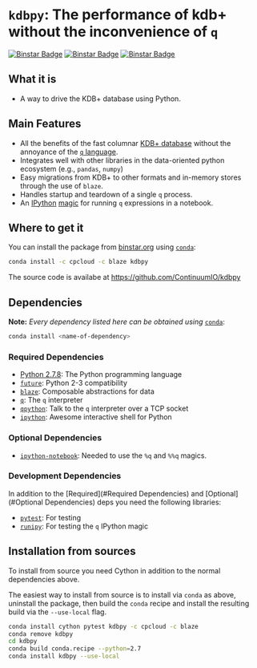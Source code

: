 # `kdbpy`: The performance of kdb+ without the inconvenience of `q`

[![Binstar Badge](https://binstar.org/cpcloud/kdbpy/badges/build.svg)](https://binstar.org/cpcloud/kdbpy/builds)
[![Binstar Badge](https://binstar.org/cpcloud/kdbpy/badges/version.svg)](https://binstar.org/cpcloud/kdbpy)
[![Binstar Badge](https://binstar.org/cpcloud/kdbpy/badges/installer/conda.svg)](https://conda.binstar.org/cpcloud)

## What it is

* A way to drive the KDB+ database using Python.

## Main Features

* All the benefits of the fast columnar [KDB+ database](http://kx.com/kdb-plus.php)
  without the annoyance of the [`q`
  language](http://en.wikipedia.org/wiki/Q_(programming_language_from_Kx_Systems)).
* Integrates well with other libraries in the data-oriented python
  ecosystem (e.g., `pandas`, `numpy`)
* Easy migrations from KDB+ to other formats and in-memory stores
  through the use of `blaze`.
* Handles startup and teardown of a single `q` process.
* An [IPython](http://www.ipython.org)
  [magic](http://ipython.org/ipython-doc/stable/interactive/tutorial.html#magic-functions)
  for running `q` expressions in a notebook.


## Where to get it

You can install the package from [binstar.org](http://www.binstar.org)
using [`conda`](http://conda.pydata.org):

```sh
conda install -c cpcloud -c blaze kdbpy
```

The source code is availabe at https://github.com/ContinuumIO/kdbpy

## Dependencies

**Note:** *Every dependency listed here can be obtained using*
[`conda`](http://conda.pydata.org):

```sh
conda install <name-of-dependency>
```

### Required Dependencies

* [Python 2.7.8](http://www.python.org): The Python programming language
* [`future`](http://python-future.org): Python 2-3 compatibility
* [`blaze`](https://github.com/ContinuumIO/blaze): Composable
  abstractions for data
* [`q`](http://github.com/ContinuumIO/conda-q): The `q` interpreter
* [`qpython`](https://github.com/exxceleron/qPython): Talk to the `q`
  interpreter over a TCP socket
* [`ipython`](http://www.ipython.org): Awesome interactive shell for Python


### Optional Dependencies

* [`ipython-notebook`](http://ipython.org/notebook.html): Needed to use
  the `%q` and `%%q` magics.


### Development Dependencies

In addition to the [Required](#Required Dependencies) and
[Optional](#Optional Dependencies) deps you need the following
libraries:

* [`pytest`](http://www.pytest.org): For testing
* [`runipy`](https://github.com/paulgb/runipy): For testing the `q`
  IPython magic

## Installation from sources

To install from source you need Cython in addition to the normal
dependencies above.

The easiest way to install from source is to install via `conda` as
above, uninstall the package, then build the `conda` recipe and install
the resulting build via the `--use-local` flag.

```sh
conda install cython pytest kdbpy -c cpcloud -c blaze
conda remove kdbpy
cd kdbpy
conda build conda.recipe --python=2.7
conda install kdbpy --use-local
```
